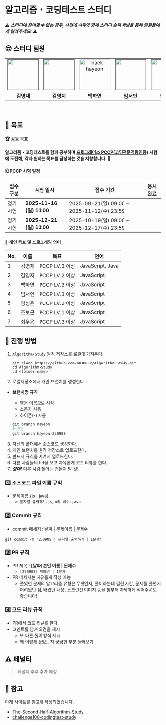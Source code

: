 # 알고리즘・코딩테스트 스터디

##### ⚠️ 스터디에 참여할 수 없는 경우, 사전에 사유와 함께 스터디 슬랙 채널을 통해 팀원들에게 알려주세요! ⚠️

## 😎 스터디 팀원

<table>
  <tr>
    <td align="center">
      <a href="">
        <img
          src=""
          width="100px"
          height=""
          alt="" />
        <br />
      </a>
    </td>
    <td align="center">
      <a href="">
        <img
          src=""
          width="100px"
          height=""
          alt="" />
        <br />
      </a>
    </td>
    <td align="center">
      <a href="https://github.com/bhy304">
        <img
          src="https://avatars.githubusercontent.com/u/43948313?v=4"
          width="100px"
          height="100px"
          alt="baek hayeon" />
        <br />
      </a>
    </td>
    <td align="center">
      <a href="">
        <img
          src=""
          width="100px"
          height=""
          alt="" />
        <br />
      </a>
    </td>
    <td align="center">
      <a href="">
        <img
          src=""
          width="100px"
          height=""
          alt="" />
        <br />
      </a>
    </td>
    <td align="center">
      <a href="">
        <img
          src=""
          width="100px"
          height=""
          alt="" />
        <br />
      </a>
    </td>
    <td align="center">
      <a href="">
        <img
          src=""
          width="100px"
          height=""
          alt="" />
        <br />
      </a>
    </td>
  </tr>
  <tr>
    <td align="center">
      <b>김영재</b>
    </td>
    <td align="center">
      <b>김영지</b>
    </td>
    <td align="center">
      <b>백하연</b>
    </td>
    <td align="center">
      <b>임서인</b>
    </td>
    <td align="center">
      <b>정성윤</b>
    </td>
    <td align="center">
      <b>조보근</b>
    </td>
    <td align="center">
      <b>최우윤</b>
    </td>
  </tr>
</table>
<br />

## 🎯 목표

#### 🏆 공동 목표

**알고리즘・코딩테스트를 함께 공부하며 [프로그래머스 PCCP(코딩전문역량인증)](https://certi.programmers.co.kr/about/pccp) 시험에 도전해, 각자 원하는 목표를 달성하는 것을 지향합니다. 🙂**

#### 🗓️ PCCP 시험 일정

| **접수 구분** | **시험 일시**             | **접수 기간**                               | **응시 완료** |
| ------------- | ------------------------- | ------------------------------------------- | ------------- |
| 정기 시험     | **2025-11-16 (일) 11:00** | 2025-09-21(일) 09:00 ~ 2025-11-12(수) 23:59 |               |
| 정기 시험     | **2025-12-21 (일) 11:00** | 2025-10-19(일) 09:00 ~ 2025-12-17(수) 23:59 |               |

#### 📍 개인 목표 및 프로그래밍 언어

| **No.** | **이름** | **목표**       | **언어**         |
| ------- | -------- | -------------- | ---------------- |
| 1       | 김영재   | PCCP LV.3 이상 | JavaScript, Java |
| 2       | 김영지   | PCCP LV.2 이상 | JavaScript       |
| 3       | 백하연   | PCCP LV.3 이상 | JavaScript       |
| 4       | 임서인   | PCCP LV.3 이상 | JavaScript       |
| 5       | 정성윤   | PCCP LV.2 이상 | JavaScript       |
| 6       | 조보근   | PCCP LV.1 이상 | JavaScript       |
| 7       | 최우윤   | PCCP LV.3 이상 | JavaScript       |

## 📌 진행 방법

1. `Algorithm-Study` 원격 저장소를 로컬에 가져온다.

   ```
   git clone https://github.com/KDT8DEV/Algorithm-Study.git
   cd Algorithm-Study
   cd <folder-name>
   ```

2. 로컬저장소에서 개인 브랜치를 생성한다.

- **브랜치명 규칙**

  - 영문 이름으로 시작
  - 소문자 사용
  - 하이픈(-) 사용

  ```bash
  git branch hayeon
  # 또는
  git branch hayeon-250908
  ```

3. 자신의 폴더에서 소스코드 생성한다.
4. 개인 브랜치를 원격 저장소로 업로드한다.
5. 반드시 규칙을 지켜서 업로드한다.
6. 다른 사람들의 PR을 보고 자유롭게 코드 리뷰를 한다.
7. _**절대!**_ 다른 사람 폴더는 건들지 말 것!

### 1️⃣ 소스코드 파일 이름 규칙

- 문제이름.{js | java}
  - `문자열 출력하기.js`, `n의 배수.java`

### 2️⃣ Commit 규칙

- commit 메세지 : 날짜 | 문제이름 | 문제수

```
git commit -m "250908 | 문자열 출력하기 | 1문제"
```

### 3️⃣ PR 규칙

- PR 제목 : **[날짜] 본인 이름 | 문제수**
  - `[250908] 백하연 | 1문제`
- PR 메세지는 자유롭게 작성 가능
  - 풀었던 문제의 알고리즘 유형은 무엇인지, 풀이하는데 걸린 시간, 문제를 풀면서 어려웠던 점, 배웠던 내용, 스크린샷 이미지 등을 첨부해 자세하게 적어주셔도 좋습니다!

### 4️⃣ 코드 리뷰 규칙

- PR에서 코드 리뷰를 한다.
- 코멘트를 남겨 의견을 제시
  - 또 다른 풀이 방식 제시
  - 왜 이렇게 풀었는지 궁금한 부분 물어보기

## ⚠️ 페널티

> 페널티 추후 추가 예정

## 🔗 참고

아래 사이트를 참고해 작성되었습니다.

- [The-Second-Half-Algorithm-Study](https://github.com/Algorithm-with-SSAFY/The-Second-Half-Algorithm-Study)
- [challenge100-codingtest-study](https://github.com/ellynhan/challenge100-codingtest-study)
